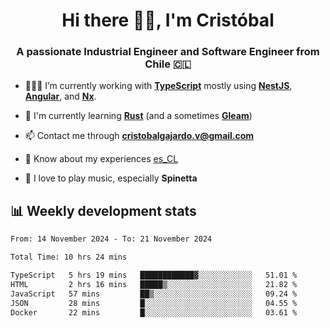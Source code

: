 <h1 align="center">Hi there ✌🏻, I'm Cristóbal</h1>
<h3 align="center">A passionate Industrial Engineer and Software Engineer from Chile 🇨🇱</h3>

- 🧑🏻‍💻 I’m currently working with **[TypeScript](https://www.typescriptlang.org)** mostly using **[NestJS](https://nestjs.com)**, **[Angular](https://angular.io)**, and **[Nx](https://nx.dev)**.

- 🌱 I'm currently learning **[Rust](https://www.rust-lang.org)** (and a sometimes **[Gleam](https://gleam.run/)**)

- 📫 Contact me through **cristobalgajardo.v@gmail.com**

- 📄 Know about my experiences [es_CL](https://bit.ly/cv-cristobal-gajardo)

- 🎸 I love to play music, especially **Spinetta**

## 📊 Weekly development stats

<!--START_SECTION:waka-->

```txt
From: 14 November 2024 - To: 21 November 2024

Total Time: 10 hrs 24 mins

TypeScript   5 hrs 19 mins   ████████████▓░░░░░░░░░░░░   51.01 %
HTML         2 hrs 16 mins   █████▒░░░░░░░░░░░░░░░░░░░   21.82 %
JavaScript   57 mins         ██▒░░░░░░░░░░░░░░░░░░░░░░   09.24 %
JSON         28 mins         █░░░░░░░░░░░░░░░░░░░░░░░░   04.55 %
Docker       22 mins         █░░░░░░░░░░░░░░░░░░░░░░░░   03.61 %
```

<!--END_SECTION:waka-->
